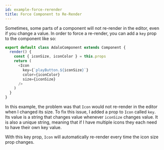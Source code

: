 ```yaml
---
id: example-force-rerender
title: Force Component to Re-Render
---
```


Sometimes, some parts of a component will not re-render in the editor, even if you change a value. 
In order to force a re-render, you can add a `key` prop to the component like so:

```javascript
export default class AdaloComponent extends Component {
  render() {
    const { iconSize, iconColor } = this.props
    return (
      <Icon
        key={`playButton.${iconSize}`}
        color={iconColor}
        size={iconSize}
      />
    )
  }
}
```

In this example, the problem was that `Icon` would not re-render in the editor when I changed its size.
To fix this issue, I added a prop to `Icon` called `key`. Its value is a string that changes value whenever
`iconSize` changes value. It is also a unique string, meaning that if I have multiple icons they each need to
have their own key value. 

With this key prop, `Icon` will automatically re-render every time the icon size prop changes.